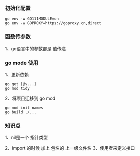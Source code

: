 ### 初始化配置
```
go env -w GO111MODULE=on
go env -w GOPROXY=https://goproxy.cn,direct
```

### 函数传参数
1、go语言中的参数都是 值传递

### go mode 使用
1、更新依赖
```
go get [@v...]
go mod tidy
```
2、将项目迁移到 go mod
```
go mod init names
go build ./...
```


### 知识点
1、nil是一个 指针类型

2、import 的时候 加上 包名的 上一级文件名
3、使用者来定义接口